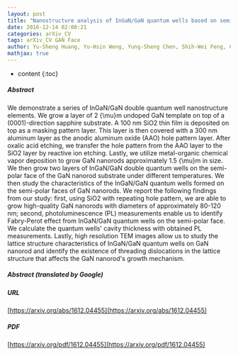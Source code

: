 ```yaml
---
layout: post
title: "Nanostructure analysis of InGaN/GaN quantum wells based on semi-polar-faced GaN nanorods"
date: 2016-12-14 02:00:21
categories: arXiv_CV
tags: arXiv_CV GAN Face
author: Yu-Sheng Huang, Yu-Hsin Weng, Yung-Sheng Chen, Shih-Wei Feng, Chie-Tong Kuo, Ming-Yen Lu, Yung-Chen Cheng, Ya-Ping Hsieh, Hsiang-Chen Wang
mathjax: true
---
```


* content
{:toc}

##### Abstract
We demonstrate a series of InGaN/GaN double quantum well nanostructure elements. We grow a layer of 2 {\mu}m undoped GaN template on top of a (0001)-direction sapphire substrate. A 100 nm SiO2 thin film is deposited on top as a masking pattern layer. This layer is then covered with a 300 nm aluminum layer as the anodic aluminum oxide (AAO) hole pattern layer. After oxalic acid etching, we transfer the hole pattern from the AAO layer to the SiO2 layer by reactive ion etching. Lastly, we utilize metal-organic chemical vapor deposition to grow GaN nanorods approximately 1.5 {\mu}m in size. We then grow two layers of InGaN/GaN double quantum wells on the semi-polar face of the GaN nanorod substrate under different temperatures. We then study the characteristics of the InGaN/GaN quantum wells formed on the semi-polar faces of GaN nanorods. We report the following findings from our study: first, using SiO2 with repeating hole pattern, we are able to grow high-quality GaN nanorods with diameters of approximately 80-120 nm; second, photoluminescence (PL) measurements enable us to identify Fabry-Perot effect from InGaN/GaN quantum wells on the semi-polar face. We calculate the quantum wells' cavity thickness with obtained PL measurements. Lastly, high resolution TEM images allow us to study the lattice structure characteristics of InGaN/GaN quantum wells on GaN nanorod and identify the existence of threading dislocations in the lattice structure that affects the GaN nanorod's growth mechanism.

##### Abstract (translated by Google)


##### URL
[https://arxiv.org/abs/1612.04455](https://arxiv.org/abs/1612.04455)

##### PDF
[https://arxiv.org/pdf/1612.04455](https://arxiv.org/pdf/1612.04455)

